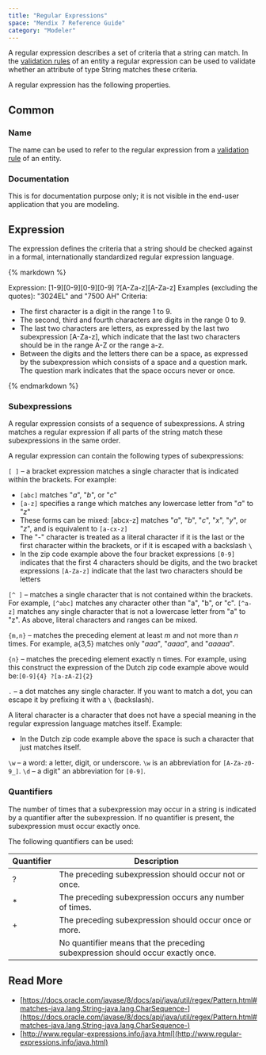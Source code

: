 ```yaml
---
title: "Regular Expressions"
space: "Mendix 7 Reference Guide"
category: "Modeler"
---
```



A regular expression describes a set of criteria that a string can match. In the [validation rules](validation-rules) of an entity a regular expression can be used to validate whether an attribute of type String matches these criteria.

A regular expression has the following properties.

## Common

### Name

The name can be used to refer to the regular expression from a [validation rule](validation-rules) of an entity.

### Documentation

This is for documentation purpose only; it is not visible in the end-user application that you are modeling.

## Expression

The expression defines the criteria that a string should be checked against in a formal, internationally standardized regular expression language.

<div class="alert alert-info">{% markdown %}

Expression: [1-9][0-9][0-9][0-9] ?[A-Za-z][A-Za-z]
Examples (excluding the quotes): "3024EL" and "7500 AH"
Criteria:

*   The first character is a digit in the range 1 to 9.
*   The second, third and fourth characters are digits in the range 0 to 9.
*   The last two characters are letters, as expressed by the last two subexpression [A-Za-z], which indicate that the last two characters should be in the range A-Z or the range a-z.
*   Between the digits and the letters there can be a space, as expressed by the subexpression which consists of a space and a question mark. The question mark indicates that the space occurs never or once.

{% endmarkdown %}</div>

### Subexpressions

A regular expression consists of a sequence of subexpressions. A string matches a regular expression if all parts of the string match these subexpressions in the same order.

A regular expression can contain the following types of subexpressions:

`[ ]` – a bracket expression matches a single character that is indicated within the brackets.
For example:

* `[abc]` matches "_a_", "_b_", or "_c_"
* `[a-z]` specifies a range which matches any lowercase letter from "_a_" to "_z_"
* These forms can be mixed: [abcx-z] matches "_a_", "_b_", "_c_", "_x_", "_y_", or "_z_", and is equivalent to `[a-cx-z]`
* The "-" character is treated as a literal character if it is the last or the first character within the brackets, or if it is escaped with a backslash `\`
* In the zip code example above the four bracket expressions `[0-9]` indicates that the first 4 characters should be digits, and the two bracket expressions `[A-Za-z]` indicate that the last two characters should be letters

`[^ ]` – matches a single character that is not contained within the brackets. For example, `[^abc]` matches any character other than "a", "b", or "c". `[^a-z]` matches any single character that is not a lowercase letter from "a" to "z". As above, literal characters and ranges can be mixed.

`{m,n}` – matches the preceding element at least _m_ and not more than _n_ times.
For example, a{3,5} matches only "_aaa_", "_aaaa_", and "_aaaaa_".

`{n}` – matches the preceding element exactly n times. For example, using this construct the expression of the Dutch zip code example above would be:`[0-9]{4} ?[a-zA-Z]{2}`

`.` – a dot matches any single character. If you want to match a dot, you can escape it by prefixing it with a `\` (backslash).

A literal character is a character that does not have a special meaning in the regular expression language matches itself. Example:

* In the Dutch zip code example above the space is such a character that just matches itself.

`\w` – a word: a letter, digit, or underscore. `\w` is an abbreviation for `[A-Za-z0-9_]`.
`\d` – a digit" an abbreviation for `[0-9]`.

### Quantifiers

The number of times that a subexpression may occur in a string is indicated by a quantifier after the subexpression. If no quantifier is present, the subexpression must occur exactly once.

The following quantifiers can be used:

| Quantifier | Description  |
| --- | --- |
| ? | The preceding subexpression should occur not or once. |
| * | The preceding subexpression occurs any number of times. |
| + | The preceding subexpression should occur once or more. |
|   | No quantifier means that the preceding subexpression should occur exactly once. |

## **Read More**

* [https://docs.oracle.com/javase/8/docs/api/java/util/regex/Pattern.html#matches-java.lang.String-java.lang.CharSequence-](https://docs.oracle.com/javase/8/docs/api/java/util/regex/Pattern.html#matches-java.lang.String-java.lang.CharSequence-)
* [http://www.regular-expressions.info/java.html](http://www.regular-expressions.info/java.html)

